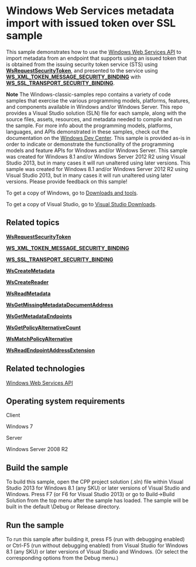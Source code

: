Windows Web Services metadata import with issued token over SSL sample
======================================================================

This sample demonstrates how to use the [Windows Web Services API](http://msdn.microsoft.com/en-us/library/windows/desktop/dd430435) to import metadata from an endpoint that supports using an issued token that is obtained from the issuing security token service (STS) using [**WsRequestSecurityToken**](http://msdn.microsoft.com/en-us/library/windows/desktop/dd430612), and presented to the service using [**WS\_XML\_TOKEN\_MESSAGE\_SECURITY\_BINDING**](http://msdn.microsoft.com/en-us/library/windows/desktop/dd323568) with [**WS\_SSL\_TRANSPORT\_SECURITY\_BINDING**](http://msdn.microsoft.com/en-us/library/windows/desktop/dd323441).

**Note**  The Windows-classic-samples repo contains a variety of code samples that exercise the various programming models, platforms, features, and components available in Windows and/or Windows Server. This repo provides a Visual Studio solution (SLN) file for each sample, along with the source files, assets, resources, and metadata needed to compile and run the sample. For more info about the programming models, platforms, languages, and APIs demonstrated in these samples, check out the documentation on the [Windows Dev Center](https://dev.windows.com). This sample is provided as-is in order to indicate or demonstrate the functionality of the programming models and feature APIs for Windows and/or Windows Server. This sample was created for Windows 8.1 and/or Windows Server 2012 R2 using Visual Studio 2013, but in many cases it will run unaltered using later versions. This sample was created for Windows 8.1 and/or Windows Server 2012 R2 using Visual Studio 2013, but in many cases it will run unaltered using later versions. Please provide feedback on this sample!

To get a copy of Windows, go to [Downloads and tools](http://go.microsoft.com/fwlink/p/?linkid=301696).

To get a copy of Visual Studio, go to [Visual Studio Downloads](http://go.microsoft.com/fwlink/p/?linkid=301697).

Related topics
--------------

[**WsRequestSecurityToken**](http://msdn.microsoft.com/en-us/library/windows/desktop/dd430612)

[**WS\_XML\_TOKEN\_MESSAGE\_SECURITY\_BINDING**](http://msdn.microsoft.com/en-us/library/windows/desktop/dd323568)

[**WS\_SSL\_TRANSPORT\_SECURITY\_BINDING**](http://msdn.microsoft.com/en-us/library/windows/desktop/dd323441)

[**WsCreateMetadata**](http://msdn.microsoft.com/en-us/library/windows/desktop/dd430503)

[**WsCreateReader**](http://msdn.microsoft.com/en-us/library/windows/desktop/dd430504)

[**WsReadMetadata**](http://msdn.microsoft.com/en-us/library/windows/desktop/dd430595)

[**WsGetMissingMetadataDocumentAddress**](http://msdn.microsoft.com/en-us/library/windows/desktop/dd430551)

[**WsGetMetadataEndpoints**](http://msdn.microsoft.com/en-us/library/windows/desktop/dd430549)

[**WsGetPolicyAlternativeCount**](http://msdn.microsoft.com/en-us/library/windows/desktop/dd430554)

[**WsMatchPolicyAlternative**](http://msdn.microsoft.com/en-us/library/windows/desktop/dd430570)

[**WsReadEndpointAddressExtension**](http://msdn.microsoft.com/en-us/library/windows/desktop/dd430590)

Related technologies
--------------------

[Windows Web Services API](http://msdn.microsoft.com/en-us/library/windows/desktop/dd430435)

Operating system requirements
-----------------------------

Client

Windows 7

Server

Windows Server 2008 R2

Build the sample
----------------

To build this sample, open the CPP project solution (.sln) file within Visual Studio 2013 for Windows 8.1 (any SKU) or later versions of Visual Studio and Windows. Press F7 (or F6 for Visual Studio 2013) or go to Build-\>Build Solution from the top menu after the sample has loaded. The sample will be built in the default \\Debug or Release directory.

Run the sample
--------------

To run this sample after building it, press F5 (run with debugging enabled) or Ctrl-F5 (run without debugging enabled) from Visual Studio for Windows 8.1 (any SKU) or later versions of Visual Studio and Windows. (Or select the corresponding options from the Debug menu.)

